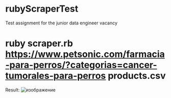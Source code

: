 # rubyScraperTest
Test assignment for the junior data engineer vacancy
# ruby scraper.rb https://www.petsonic.com/farmacia-para-perros/?categorias=cancer-tumorales-para-perros products.csv
Result:
![изображение](https://user-images.githubusercontent.com/60574553/164188719-abb264c9-2bcc-43ca-8d12-073aece91c1e.png)
